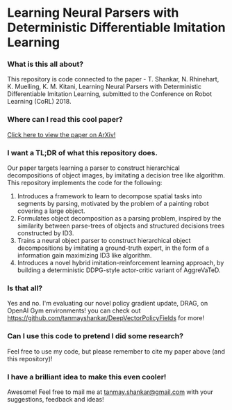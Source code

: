 # Learning Neural Parsers with Deterministic Differentiable Imitation Learning

### What is this all about? ###
This repository is code connected to the paper - T. Shankar, N. Rhinehart, K. Muelling, K. M. Kitani, Learning Neural Parsers with Deterministic Differentiable Imitation Learning, submitted to the Conference on Robot Learning (CoRL) 2018.

### Where can I read this cool paper? ###
[Click here to view the paper on ArXiv!](https://arxiv.org/abs/1806.07822) 

### I want a TL;DR of what this repository does. ###
Our paper targets learning a parser to construct hierarchical decompositions of object images, by imitating a decision tree like algorithm. This repository implements the code for the following: 

1. Introduces a framework to learn to decompose spatial tasks into segments by parsing, motivated by the problem of a painting robot covering a large object.
2. Formulates object decomposition as a parsing problem, inspired by the similarity between parse-trees of objects and structured decisions trees constructed by ID3.
3. Trains a neural object parser to construct hierarchical object decompositions by imitating a ground-truth expert, in the form of a information gain maximizing ID3 like algorithm.
4. Introduces a novel hybrid imitation-reinforcement learning approach, by building a deterministic DDPG-style actor-critic variant of AggreVaTeD.

### Is that all? ###
Yes and no. I'm evaluating our novel policy gradient update, DRAG, on OpenAI Gym environments! you can check out https://github.com/tanmayshankar/DeepVectorPolicyFields for more! 

### Can I use this code to pretend I did some research? ###
Feel free to use my code, but please remember to cite my paper above (and this repository)! 

### I have a brilliant idea to make this even cooler! ###
Awesome! Feel free to mail me at tanmay.shankar@gmail.com with your suggestions, feedback and ideas! 





